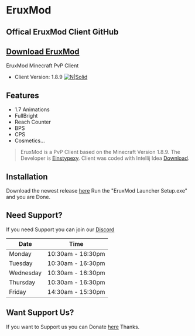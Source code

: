 # EruxMod
## Offical EruxMod Client GitHub

## [Download EruxMod](https://github.com/EruxModClient/EruxModLauncher)

EruxMod Minecraft PvP Client

- Client Version: 1.8.9
[![N|Solid](https://i.imgur.com/N7uLy5y.png)](http://eruxmod.at/)

## Features

- 1.7 Animations
- FullBright
- Reach Counter
- BPS
- CPS
- Cosmetics...



> EruxMod is a PvP Client based on the Minecraft Version 1.8.9.
> The Developer is [Einstypexy](https://twitch.tv/einstypexy).
> Client was coded with Intellij Idea [Download](https://www.jetbrains.com/de-de/idea/download/).


## Installation

Download the newest release [here]()
Run the "EruxMod Launcher Setup.exe" and you are Done.

## Need Support?

If you need Support you can join our [Discord](https://discord.gg/Ep8Xqf3Vvq)

| Date | Time |
| ------ | ------ |
| Monday | 10:30am - 16:30pm |
| Tuesday | 10:30am - 16:30pm |
| Wednesday | 10:30am - 16:30pm |
| Thursday | 10:30am - 16:30pm |
| Friday | 14:30am - 15:30pm |

## Want Support Us?
If you want to Support us you can Donate [here](https://streamlabs.com/tip/einstypexy)
Thanks.
